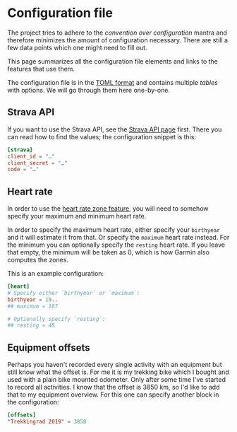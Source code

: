 # Configuration file

The project tries to adhere to the _convention over configuration_ mantra and therefore minimizes the amount of configuration necessary. There are still a few data points which one might need to fill out.

This page summarizes all the configuration file elements and links to the features that use them.

The configuration file is in the [TOML format](https://toml.io/en/) and contains multiple _tables_ with options. We will go through them here one-by-one.

## Strava API

If you want to use the Strava API, see the [Strava API page](using-strava-api.md) first. There you can read how to find the values; the configuration snippet is this:

```toml
[strava]
client_id = "…"
client_secret = "…"
code = "…"
```

## Heart rate

In order to use the [heart rate zone feature](../features/activity-view.md#heart-rate-zones), you will need to somehow specify your maximum and minimum heart rate.

In order to specify the maximum heart rate, either specify your `birthyear` and it will estimate it from that. Or specify the `maximum` heart rate instead. For the minimum you can optionally specify the `resting` heart rate. If you leave that empty, the minimum will be taken as 0, which is how Garmin also computes the zones.

This is an example configuration:

```toml
[heart]
# Specify either `birthyear` or `maximum`:
birthyear = 19..
## maximum = 187

# Optionally specify `resting`:
## resting = 48
```

## Equipment offsets

Perhaps you haven't recorded every single activity with an equipment but still know what the offset is. For me it is my trekking bike which I bought and used with a plain bike mounted odometer. Only after some time I've started to record all activities. I know that the offset is 3850 km, so I'd like to add that to my equipment overview. For this one can specify another block in the configuration:

```toml
[offsets]
"Trekkingrad 2019" = 3850
```
